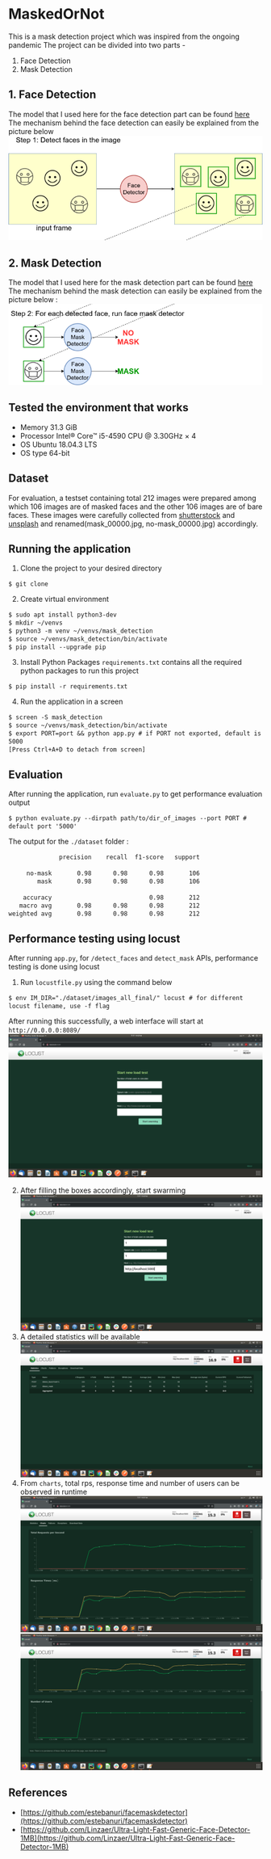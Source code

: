 # MaskedOrNot
This is a mask detection project which was inspired from the ongoing pandemic
The project can be divided into two parts -

 1. Face Detection
 2. Mask Detection
 
## 1. Face Detection
The model that I used here for the face detection part can be found [here](https://github.com/Linzaer/Ultra-Light-Fast-Generic-Face-Detector-1MB/blob/master/models/onnx/version-RFB-640.onnx)
The mechanism behind the face detection can easily be explained from the picture below
![](https://github.com/mehreen-r6234/MaskedOrNot/blob/master/images/face-detection.png)
 
## 2. Mask Detection
The model that I used here for the mask detection part can be found [here](https://github.com/estebanuri/facemaskdetector/blob/master/android/app/src/main/assets/mask_detector.tflite)
The mechanism behind the mask detection can easily be explained from the picture below :
![](https://github.com/mehreen-r6234/MaskedOrNot/blob/master/images/mask-detection.png)

## Tested the environment that works 
 - Memory		31.3 GiB 
 - Processor	Intel® Core™ i5-4590 CPU @ 3.30GHz × 4
 - OS		Ubuntu 18.04.3 LTS 
 - OS type		64-bit 

## Dataset
For evaluation, a testset containing total 212 images were prepared among which 106 images are of masked faces and the other 106 images are of bare faces. These images were carefully collected from [shutterstock](https://www.shutterstock.com/home) and [unsplash](https://unsplash.com/) and renamed(mask_00000.jpg, no-mask_00000.jpg) accordingly.
## Running the application
1. Clone the project to your desired directory
```
$ git clone 
```
2. Create virtual environment 
```
$ sudo apt install python3-dev
$ mkdir ~/venvs
$ python3 -m venv ~/venvs/mask_detection
$ source ~/venvs/mask_detection/bin/activate
$ pip install --upgrade pip
```
3. Install Python Packages
`requirements.txt` contains all the required python packages to run this project 
```
$ pip install -r requirements.txt
```
4. Run the application in a screen

```
$ screen -S mask_detection
$ source ~/venvs/mask_detection/bin/activate
$ export PORT=port && python app.py # if PORT not exported, default is 5000
[Press Ctrl+A+D to detach from screen]
```

## Evaluation

After running the application, run `evaluate.py` to get performance evaluation output
```
$ python evaluate.py --dirpath path/to/dir_of_images --port PORT # default port '5000'
```
The output for the `./dataset` folder :
```
              precision    recall  f1-score   support

     no-mask       0.98      0.98      0.98       106
        mask       0.98      0.98      0.98       106

    accuracy                           0.98       212
   macro avg       0.98      0.98      0.98       212
weighted avg       0.98      0.98      0.98       212
```

## Performance testing using locust
After running `app.py`, for `/detect_faces` and `detect_mask` APIs, performance testing is done using locust

1. Run `locustfile.py` using the command below
```
$ env IM_DIR="./dataset/images_all_final/" locust # for different locust filename, use -f flag 
```
After running this successfully, a web interface will start at `http://0.0.0.0:8089/`
![](https://github.com/mehreen-r6234/MaskedOrNot/blob/master/images/ss_1.png)

2. After filling the boxes accordingly, start swarming
![](https://github.com/mehreen-r6234/MaskedOrNot/blob/master/images/ss_2.png)
3. A detailed statistics will be available
![](https://github.com/mehreen-r6234/MaskedOrNot/blob/master/images/ss_4.png)
4. From `charts`, total rps, response time and number of users can be observed in runtime
![](https://github.com/mehreen-r6234/MaskedOrNot/blob/master/images/ss_6.png)
![](https://github.com/mehreen-r6234/MaskedOrNot/blob/master/images/ss_7.png)

## References
- [https://github.com/estebanuri/facemaskdetector](https://github.com/estebanuri/facemaskdetector)
- [https://github.com/Linzaer/Ultra-Light-Fast-Generic-Face-Detector-1MB](https://github.com/Linzaer/Ultra-Light-Fast-Generic-Face-Detector-1MB)

